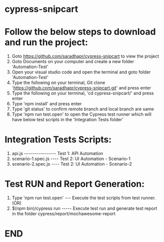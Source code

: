 # cypress-snipcart

# Follow the below steps to download and run the project:

1. Goto https://github.com/saradhapr/cypress-snipcart to view the project
2. Goto Documents on your computer and create a new folder 'Automation-Test'
3. Open your visual studio code and open the terminal and goto folder 'Automation-Test'
4. Type the following on your terminal, Git clone 'https://github.com/saradhapr/cypress-snipcart.git' and press enter
5. Type the following on your terminal, 'cd cypress-snipcart/' and press enter
6. Type 'npm install' and press enter
7. Type 'git status' to confirm remote branch and local branch are same
8. Type 'npm run test.open' to open the Cypress test runner which will have below test scripts in the 'Integration Tests folder'

# Integration Tests Scripts:

1. api.js ---------------- Test 1: API Automation
2. scenario-1.spec.js ---- Test 2: UI Automation - Scenario-1
3. scenario-2.spec.js ---- Test 2: UI Automation - Scenario-2

# Test RUN and Report Generation:

1. Type 'npm run test.open' --- Execute the test scripts from test runner. (OR)
2. $(npm bin)/cypress run ----- Execute test run and generate test report in the folder cypress/report/mochawesome-report

# END #
